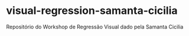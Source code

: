 # visual-regression-samanta-cicilia
Repositório do Workshop de Regressão Visual dado pela Samanta Cicilia
